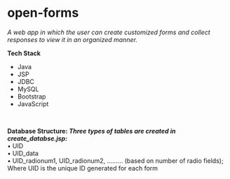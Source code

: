 # open-forms

_A web app in which the user can create customized forms and collect responses to view it in an organized manner._

**Tech Stack**
* Java
* JSP
* JDBC
* MySQL
* Bootstrap 
* JavaScript

<br/>

**Database Structure: _Three types of tables are created in create_databse.jsp:_**<br/>
•	UID<br/>
•	UID_data<br/>
•	UID_radionum1, UID_radionum2, ……… (based on number of radio fields); Where UID is the unique ID generated for each form<br/>
